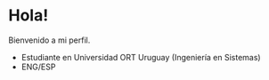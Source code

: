 # Hola!

Bienvenido a mi perfil.

- Estudiante en Universidad ORT Uruguay (Ingeniería en Sistemas)
- ENG/ESP
